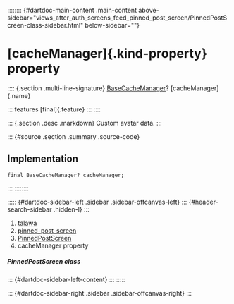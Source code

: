 :::::::: {#dartdoc-main-content .main-content above-sidebar="views_after_auth_screens_feed_pinned_post_screen/PinnedPostScreen-class-sidebar.html" below-sidebar=""}
<div>

# [cacheManager]{.kind-property} property

</div>

:::: {.section .multi-line-signature}
[BaseCacheManager](https://pub.dev/documentation/flutter_cache_manager/3.4.1/flutter_cache_manager/BaseCacheManager-class.html)?
[cacheManager]{.name}

::: features
[final]{.feature}
:::
::::

::: {.section .desc .markdown}
Custom avatar data.
:::

::: {#source .section .summary .source-code}
## Implementation

``` language-dart
final BaseCacheManager? cacheManager;
```
:::
::::::::

::::: {#dartdoc-sidebar-left .sidebar .sidebar-offcanvas-left}
::: {#header-search-sidebar .hidden-l}
:::

1.  [talawa](../../index.html)
2.  [pinned_post_screen](../../views_after_auth_screens_feed_pinned_post_screen/)
3.  [PinnedPostScreen](../../views_after_auth_screens_feed_pinned_post_screen/PinnedPostScreen-class.html)
4.  cacheManager property

##### PinnedPostScreen class

::: {#dartdoc-sidebar-left-content}
:::
:::::

::: {#dartdoc-sidebar-right .sidebar .sidebar-offcanvas-right}
:::
